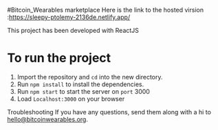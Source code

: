 #Bitcoin_Wearables marketplace
Here is the link to the hosted virsion :https://sleepy-ptolemy-2136de.netlify.app/

This project has been developed with ReactJS

# To run the project

1. Import the repository and `cd` into the new directory.
2. Run `npm install` to install the dependencies.
3. Run `npm start` to start the server on `port` 3000
4. Load `Localhost:3000` on your browser

Troubleshooting If you have any questions, send them along with a hi to hello@bitcoinwearables.org.
